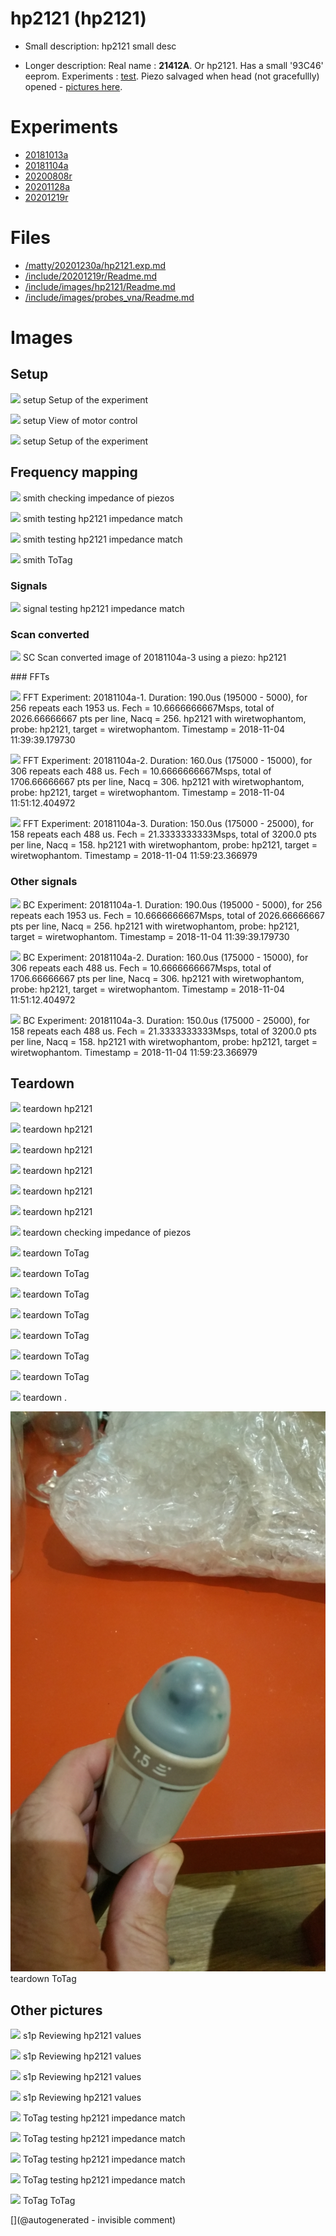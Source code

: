 # hp2121 (hp2121)

* Small description: hp2121 small desc

* Longer description: Real name : __21412A__. Or hp2121. Has a small '93C46' eeprom. Experiments : [test](/include/experiments/auto/20181013a.md). Piezo salvaged when head (not gracefullly) opened - [pictures here](/include/20200809r/images/hp2121/).

# Experiments

* [20181013a](/include/experiments/auto/20181013a.md)
* [20181104a](/include/experiments/auto/20181104a.md)
* [20200808r](/include/experiments/auto/20200808r.md)
* [20201128a](/include/experiments/auto/20201128a.md)
* [20201219r](/include/experiments/auto/20201219r.md)


# Files

* [/matty/20201230a/hp2121.exp.md](/matty/20201230a/hp2121.exp.md)
* [/include/20201219r/Readme.md](/include/20201219r/Readme.md)
* [/include/images/hp2121/Readme.md](/include/images/hp2121/Readme.md)
* [/include/images/probes_vna/Readme.md](/include/images/probes_vna/Readme.md)


# Images

## Setup 

![](/matty/20181104a/photos/P_20181104_130033.jpg)
setup
Setup of the experiment

![](/matty/20181104a/photos/P_20181104_130044.jpg)
setup
View of motor control

![](/matty/20181104a/photos/P_20181104_130051.jpg)
setup
Setup of the experiment

## Frequency mapping 

![](/include/20201219r/impedances/hp2121.png)
smith
checking impedance of piezos

![](/include/hp/20201128a/impedance/HP_264pFcapatoGND.png)
smith
testing hp2121 impedance match

![](/include/hp/20201128a/impedance/HP_direct.png)
smith
testing hp2121 impedance match

![](/include/images/probes_vna/hp2121.png)
smith
ToTag

### Signals 

![](/include/hp/20201128a/firstEcho.png)
signal
testing hp2121 impedance match

### Scan converted 

![](/matty/20181104a/images/SC_20181104a-3-fft.jpg)
SC
Scan converted image of 20181104a-3 using a piezo: hp2121

### FFTs 

![](/matty/20181104a/images/Spectrum_20181104a-1.jpg)
FFT
Experiment: 20181104a-1. Duration: 190.0us (195000 - 5000), for 256 repeats each 1953 us. Fech = 10.6666666667Msps, total of 2026.66666667 pts per line, Nacq = 256. hp2121 with wiretwophantom, probe: hp2121, target = wiretwophantom. Timestamp = 2018-11-04 11:39:39.179730

![](/matty/20181104a/images/Spectrum_20181104a-2.jpg)
FFT
Experiment: 20181104a-2. Duration: 160.0us (175000 - 15000), for 306 repeats each 488 us. Fech = 10.6666666667Msps, total of 1706.66666667 pts per line, Nacq = 306. hp2121 with wiretwophantom, probe: hp2121, target = wiretwophantom. Timestamp = 2018-11-04 11:51:12.404972

![](/matty/20181104a/images/Spectrum_20181104a-3.jpg)
FFT
Experiment: 20181104a-3. Duration: 150.0us (175000 - 25000), for 158 repeats each 488 us. Fech = 21.3333333333Msps, total of 3200.0 pts per line, Nacq = 158. hp2121 with wiretwophantom, probe: hp2121, target = wiretwophantom. Timestamp = 2018-11-04 11:59:23.366979

### Other signals 

![](/matty/20181104a/images/2DArray_20181104a-1.jpg)
BC
Experiment: 20181104a-1. Duration: 190.0us (195000 - 5000), for 256 repeats each 1953 us. Fech = 10.6666666667Msps, total of 2026.66666667 pts per line, Nacq = 256. hp2121 with wiretwophantom, probe: hp2121, target = wiretwophantom. Timestamp = 2018-11-04 11:39:39.179730

![](/matty/20181104a/images/2DArray_20181104a-2.jpg)
BC
Experiment: 20181104a-2. Duration: 160.0us (175000 - 15000), for 306 repeats each 488 us. Fech = 10.6666666667Msps, total of 1706.66666667 pts per line, Nacq = 306. hp2121 with wiretwophantom, probe: hp2121, target = wiretwophantom. Timestamp = 2018-11-04 11:51:12.404972

![](/matty/20181104a/images/2DArray_20181104a-3.jpg)
BC
Experiment: 20181104a-3. Duration: 150.0us (175000 - 25000), for 158 repeats each 488 us. Fech = 21.3333333333Msps, total of 3200.0 pts per line, Nacq = 158. hp2121 with wiretwophantom, probe: hp2121, target = wiretwophantom. Timestamp = 2018-11-04 11:59:23.366979

## Teardown 

![](/include/20200809r/images/hp2121/P_20200508_154554.jpg)
teardown
hp2121

![](/include/20200809r/images/hp2121/P_20200508_154556.jpg)
teardown
hp2121

![](/include/20200809r/images/hp2121/P_20200508_154604.jpg)
teardown
hp2121

![](/include/20200809r/images/hp2121/P_20200508_154610.jpg)
teardown
hp2121

![](/include/20200809r/images/hp2121/P_20200508_154630.jpg)
teardown
hp2121

![](/include/20200809r/images/hp2121/P_20200508_154632.jpg)
teardown
hp2121

![](/include/20201219r/images/20201219_205237.jpg)
teardown
checking impedance of piezos

![](/include/images/hp2121/20181011a/20191207_182804.jpg)
teardown
ToTag

![](/include/images/hp2121/20181011a/20191207_182813.jpg)
teardown
ToTag

![](/include/images/hp2121/20181011a/P_20181011_210736.jpg)
teardown
ToTag

![](/include/images/hp2121/20181011a/P_20181011_210744.jpg)
teardown
ToTag

![](/include/images/hp2121/20181011a/P_20181011_210750.jpg)
teardown
ToTag

![](/include/images/hp2121/20181011a/P_20181011_211030.jpg)
teardown
ToTag

![](/include/images/hp2121/20181011a/P_20181011_212208.jpg)
teardown
ToTag

![](/include/images/hp2121/20191230/P_20191230_210435.jpg)
teardown
.

![](/include/probes/viewmes/hp2121.jpg)
teardown
ToTag

## Other pictures 

![](/include/20200809r/hp2121/hp2121_blue.png)
s1p
Reviewing hp2121 values

![](/include/20200809r/hp2121/hp2121_green.png)
s1p
Reviewing hp2121 values

![](/include/20200809r/hp2121/hp2121_yelgreen.png)
s1p
Reviewing hp2121 values

![](/include/20200809r/hp2121/hp2121_yellow.png)
s1p
Reviewing hp2121 values

![](/include/hp/20201128a/20201128175100_ndt.jpg)
ToTag
testing hp2121 impedance match

![](/include/hp/20201128a/20201128175146_ndt.jpg)
ToTag
testing hp2121 impedance match

![](/include/hp/20201128a/20201128175222_ndt.jpg)
ToTag
testing hp2121 impedance match

![](/include/hp/20201128a/secondEcho.png)
ToTag
testing hp2121 impedance match

![](/include/images/hp2121/20181013a/IMAG001.png)
ToTag
ToTag





[](@autogenerated - invisible comment)